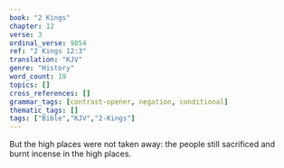 ```yaml
---
book: "2 Kings"
chapter: 12
verse: 3
ordinal_verse: 9854
ref: "2 Kings 12:3"
translation: "KJV"
genre: "History"
word_count: 19
topics: []
cross_references: []
grammar_tags: [contrast-opener, negation, conditional]
thematic_tags: []
tags: ["Bible","KJV","2-Kings"]
---
```

But the high places were not taken away: the people still sacrificed and burnt incense in the high places.
